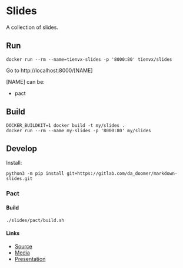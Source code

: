 # Slides

A collection of slides.

## Run

```shell
docker run --rm --name=tienvx-slides -p '8000:80' tienvx/slides
```

Go to http://localhost:8000/[NAME]

[NAME] can be:
- pact

## Build

```shell
DOCKER_BUILDKIT=1 docker build -t my/slides .
docker run --rm --name my-slides -p '8000:80' my/slides
```

## Develop

Install:

```shell
python3 -m pip install git+https://gitlab.com/da_doomer/markdown-slides.git
```

### Pact

#### Build

```shell
./slides/pact/build.sh
```

#### Links

* [Source](./slides/pact/src/presentation.md)
* [Media](./slides/pact/src/media)
* [Presentation](./output/pact/index.html)
